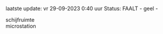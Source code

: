 laatste update: 
vr 29-09-2023  0:40   uur 
Status: FAALT - geel - 
<div class="service Y">schijfruimte</div><div class="service Y">microstation</div>